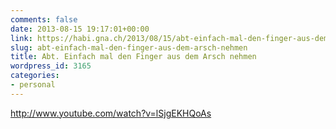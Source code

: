 ```yaml
---
comments: false
date: 2013-08-15 19:17:01+00:00
link: https://habi.gna.ch/2013/08/15/abt-einfach-mal-den-finger-aus-dem-arsch-nehmen/
slug: abt-einfach-mal-den-finger-aus-dem-arsch-nehmen
title: Abt. Einfach mal den Finger aus dem Arsch nehmen
wordpress_id: 3165
categories:
- personal
---
```


http://www.youtube.com/watch?v=lSjgEKHQoAs

